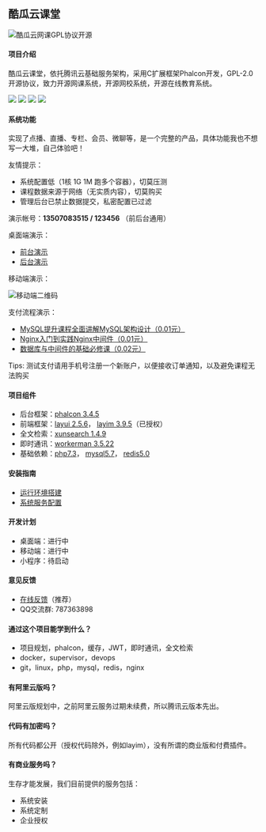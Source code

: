 ## 酷瓜云课堂

![酷瓜云网课GPL协议开源](https://images.gitee.com/uploads/images/2020/1127/092621_3805cf8f_23592.png)

#### 项目介绍

酷瓜云课堂，依托腾讯云基础服务架构，采用C扩展框架Phalcon开发，GPL-2.0开源协议，致力开源网课系统，开源网校系统，开源在线教育系统。

![](https://img.shields.io/static/v1?label=release&message=1.2.0&color=blue)
![](https://img.shields.io/static/v1?label=stars&message=101&color=blue)
![](https://img.shields.io/static/v1?label=forks&message=40&color=blue)
![](https://img.shields.io/static/v1?label=license&message=GPL-2.0&color=blue)

#### 系统功能

实现了点播、直播、专栏、会员、微聊等，是一个完整的产品，具体功能我也不想写一大堆，自己体验吧！

友情提示：

- 系统配置低（1核 1G 1M 跑多个容器），切莫压测
- 课程数据来源于网络（无实质内容），切莫购买
- 管理后台已禁止数据提交，私密配置已过滤

演示帐号：**13507083515 / 123456** （前后台通用）

桌面端演示：

- [前台演示](https://ctc.koogua.com)
- [后台演示](https://ctc.koogua.com/admin)

移动端演示：

![移动端二维码](https://images.gitee.com/uploads/images/2020/1127/093203_265221a2_23592.png)

支付流程演示：

- [MySQL提升课程全面讲解MySQL架构设计（0.01元）](https://ctc.koogua.com/order/confirm?item_id=1390&item_type=1)
- [Nginx入门到实践Nginx中间件（0.01元）](https://ctc.koogua.com/order/confirm?item_id=1286&item_type=1)
- [数据库与中间件的基础必修课（0.02元）](https://ctc.koogua.com/order/confirm?item_id=80&item_type=2)

Tips: 测试支付请用手机号注册一个新账户，以便接收订单通知，以及避免课程无法购买
 
#### 项目组件

- 后台框架：[phalcon 3.4.5](https://phalcon.io)
- 前端框架：[layui 2.5.6](https://layui.com)， [layim 3.9.5](https://www.layui.com/layim)（已授权）
- 全文检索：[xunsearch 1.4.9](http://www.xunsearch.com)
- 即时通讯：[workerman 3.5.22](https://workerman.net)
- 基础依赖：[php7.3](https://php.net)， [mysql5.7](https://mysql.com)， [redis5.0](https://redis.io)

#### 安装指南

- [运行环境搭建](https://gitee.com/koogua/course-tencent-cloud-docker)
- [系统服务配置](https://gitee.com/koogua/course-tencent-cloud/wikis)

#### 开发计划

- 桌面端：进行中
- 移动端：进行中
- 小程序：待启动

#### 意见反馈

- [在线反馈](https://gitee.com/koogua/course-tencent-cloud/issues)（推荐）
- QQ交流群: 787363898

#### 通过这个项目能学到什么？

- 项目规划，phalcon，缓存，JWT，即时通讯，全文检索
- docker，supervisor，devops
- git，linux，php，mysql，redis，nginx

#### 有阿里云版吗？

阿里云版规划中，之前阿里云服务过期未续费，所以腾讯云版本先出。

#### 代码有加密吗？

所有代码都公开（授权代码除外，例如layim），没有所谓的商业版和付费插件。

#### 有商业服务吗？

生存才能发展，我们目前提供的服务包括：

- 系统安装
- 系统定制
- 企业授权


